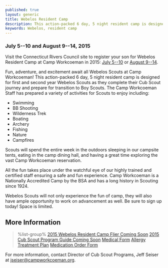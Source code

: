 ```yaml
---
published: true
layout: generic
title: Webelos Resident Camp
description: This action-packed 6 day, 5 night resident camp is designed for first and second year Webelos Scouts as they complete their Cub Scout journey and prepare for transition to Boy Scouts.
keywords: Webelos, resident camp
---
```


### July 5--10 and August 9--14, 2015

<div class="alert alert-info">
Visit the Connecticut Rivers Council site to register your son for Webelos Resident Camp at Camp Workcoeman in 2015: <a href="http://www.ctrivers.org/Event.aspx?id=11379">July 5--10</a> or <a href="http://www.ctrivers.org/Event.aspx?id=10246">August 9--14</a>.
</div>

Fun, adventure, and excitement await all Webelos Scouts at Camp Workcoeman!
This action-packed 6 day, 5 night resident camp is designed for first and
second year Webelos Scouts as they complete their Cub Scout journey and prepare
for transition to Boy Scouts. The Camp Workcoeman Staff has prepared a variety
of activities for Scouts to enjoy including:

* Swimming
* BB Shooting
* Wilderness Trek
* Boating
* Archery
* Fishing
* Nature
* Campfires

Scouts will spend the entire week in the outdoors sleeping in our campsite
tents, eating in the camp dining hall, and having a great time exploring the
vast Camp Workcoeman reservation.

All the fun takes place under the watchful eye of our highly trained and
certified staff ensuring a safe and fun experience. Camp Workcoeman is a
Nationally Accredited Camp by the BSA and has a long history in Scouting since
1924.

Webelos Scouts will not only experience the fun of camp, they will also have
ample opportunity to work on advancement as well. Be sure to sign up today!
Space is limited.

## More Information

> %list-group%
> <a href="#" class="list-group-item">2015 Webelos Resident Camp Flier Coming Soon</a>
> <a href="#" class="list-group-item">2015 Cub Scout Program Guide Coming Soon</a>
> <a href="{{ site.url }}/pdf/2014/2014_Med_Form.pdf" class="list-group-item">Medical Form</a>
> <a href="{{ site.url }}/pdf/2014/2011_Med-AllergeyTreatment.pdf" class="list-group-item">Allergy Treatment Plan</a>
> <a href="{{ site.url }}/pdf/2014/2011_Med-MedicationAuthorization.pdf" class="list-group-item">Medication Order Form</a>

For more information, contact Director of Cub Scout Programs, Jeff Seiser at
[jseiser@campworkcoeman.org](mailto:jseiser@campworkcoeman.org).
